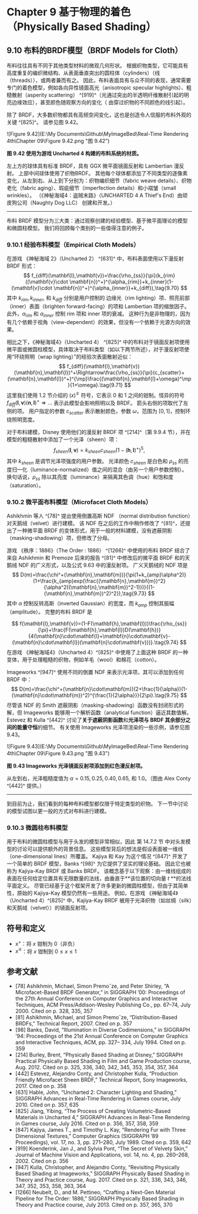 # Chapter 9 基于物理的着色（Physically Based Shading）

## 9.10 布料的BRDF模型（BRDF Models for Cloth）

布料往往具有不同于其他类型材料的微观几何形状。 根据织物类型，它可能具有高度重复的编织微结构、从表面垂直突出的圆柱体（cylinders）（线（threads）），或两者兼而有之。 因此，布料表面具有与众不同的表现，通常需要专门的着色模型，例如各向异性镜面高光（anisotropic specular highlights）、粗糙散射（asperity scattering） ^[919]^（光通过突出的半透明纤维散射引起的明亮边缘效应），甚至颜色随观察方向的变化（ 由穿过织物的不同颜色的线引起）。

除了 BRDF，大多数织物都具有高频空间变化，这也是创造令人信服的布料外观的关键 ^[825]^。 请参见图 9.42。

![Figure 9.42](E:\My Documents\Github\MyImageBed\Real-Time Rendering 4th\Chapter 09\Figure 9.42.png "图 9.42")

**图 9.42 使用为游戏 Uncharted 4 构建的布料系统的材质。**

左上方的球体具有标准 BRDF，具有 GGX 微平面镜面反射和 Lambertian 漫反射。 上部中间球体使用了织物BRDF。 其他每个球体都添加了不同类型的逐像素变化，从左到右、从上到下分别为：织物编织细节（fabric weave details）、织物老化（fabric aging）、瑕疵细节（imperfection details）和小褶皱（small wrinkles）。 （《神秘海域4：盗贼末路》（UNCHARTED 4 A Thief's End）由顽皮狗公司（Naughty Dog LLC） 创建和开发。）

------

布料 BRDF 模型分为三大类：通过观察创建的经验模型、基于微平面理论的模型和微圆柱模型。 我们将回顾每个类别的一些值得注意的例子。

### 9.10.1 经验布料模型（Empirical Cloth Models）

在游戏 《神秘海域 2》（Uncharted 2） ^[631]^ 中，布料表面使用以下漫反射 BRDF 形式：
$$
f_{diff}(\mathbf{l},\mathbf{v})=\frac{\rho_{ss}}{\pi}(k_{rim}((\mathbf{v}\cdot \mathbf{n})^+)^{\alpha_{rim}}+k_{inner}(1-(\mathbf{v}\cdot \mathbf{n})^+)^{\alpha_{inner}}+k_{diff}),\tag{9.70}
$$
其中 $k_{rim},k_{inner},$ 和 $k_{diff}$ 分别是用户控制的 边缘光（rim lighting）项、照亮前部（inner）表面（brighten forward-facing）的项和 Lambertian 项的缩放因子。 此外，$α_{rim}$ 和 $α_{inner}$ 控制 rim 项和 inner 项的衰减。 这种行为是非物理的，因为有几个依赖于视角（view-dependent）的效果，但没有一个依赖于光源方向的效果。

相比之下，《神秘海域4》（Uncharted 4） ^[825]^ 中的布料对于镜面反射项使用微平面或微圆柱模型，具体取决于布料类型（如以下两节所述），对于漫反射项使用“环绕照明（wrap lighting）”的经验次表面散射近似：
$$
f_{diff}(\mathbf{l},\mathbf{v})(\mathbf{n},\mathbf{l})^+\Rightarrow\frac{\rho_{ss}}{\pi}(c_{scatter}+(\mathbf{n},\mathbf{l})^+)^{\mp}\frac{(\mathbf{n},\mathbf{l}+\omega)^\mp}{1+\omega}.\tag{9.71}
$$
这里我们使用 1.2 节介绍的 $(x)^\mp$ 符号，它表示 0 和 1 之间的钳制。怪异的符号 $f_{diff}(\mathbf{l},\mathbf{v})(\mathbf{n},\mathbf{l})^+\Rightarrow...$ 表示此模型会影响照明以及 BRDF。 箭头右侧的项取代了左侧的项。 用户指定的参数 $c_{scatter}$ 表示散射颜色，参数 $\omega$，范围为 $[0, 1]$，控制环绕照明宽度。

对于布料建模，Disney 使用他们的漫反射 BRDF 项 ^[214]^（第 9.9.4 节），并在模型的粗糙散射中添加了一个光泽（sheen）项：
$$
f_{sheen}(\mathbf{l},\mathbf{v})=k_{sheen}c_{sheen}(1-(\mathbf{h},\mathbf{l})^+)^5,\tag{9.72}
$$
其中 $k_{sheen}$ 是调节光泽项强度的用户参数。 光泽颜色 $c_{sheen}$ 是白色和 $\rho_{ss}$ 的亮度归一化（luminance-normalized）值之间的混合（由另一个用户参数控制）。 换句话说，$ρ_{ss}$ 除以其亮度（luminance）来隔离其色调（hue）和饱和度（saturation）。

### 9.10.2 微平面布料模型（Microfacet Cloth Models）

Ashikhmin 等人 ^[78]^ 提出使用倒置高斯 NDF （normal distribution function）对天鹅绒（velvet）进行建模。 该 NDF 在之后的工作中稍作修改了 ^[81]^，还提出了一种微平面 BRDF 的变体形式，用于一般的材料建模，没有遮蔽阴影（masking-shadowing）项，但修改了分母。

游戏 《秩序：1886》（The Order : 1886） ^[1266]^ 中使用的布料 BRDF 结合了来自 Ashikhmin 和 Premoze 后来的报告 ^[81]^ 中修改后的微平面 BRDF 和的天鹅绒 NDF 的广义形式，以及公式 9.63 中的漫反射项。 广义天鹅绒的 NDF 项是
$$
D(m)=\frac{\chi^+(\mathbf{n},\mathbf{m})}{\pi(1+k_{amp}\alpha^2)}(1+\frac{k_{amp}exp(\frac{(\mathbf{n},\mathbf{m})^2}{\alpha^2((\mathbf{n},\mathbf{m})^2-1)})}{(1-(\mathbf{n},\mathbf{m})^2)^2}),\tag{9.73}
$$
其中 $α$ 控制反转高斯（inverted Gaussian）的宽度，而 $k_{amp}$ 控制其振幅（amplitude）。 完整的布料 BRDF 是

$$
f(\mathbf{l},\mathbf{v})=(1-F(\mathbf{h},\mathbf{l}))\frac{\rho_{ss}}{\pi}+\frac{F(\mathbf{h},\mathbf{l})D(\mathbf{h})}{4(\mathbf{n}\cdot\mathbf{l}+\mathbf{n}\cdot\mathbf{v}-(\mathbf{n}\cdot\mathbf{l})(\mathbf{n}\cdot\mathbf{v}))}.\tag{9.74}
$$
在游戏 《神秘海域4》（Uncharted 4）^[825]^ 中使用了上面这种 BRDF 的一种变体，用于处理粗糙的织物，例如羊毛（wool）和棉花（cotton）。

Imageworks ^[947]^ 使用不同的倒置 NDF 来表示光泽项，其可以添加到任何 BRDF 中：
$$
D(m)=\frac{\chi^+(\mathbf{n}\cdot\mathbf{m})(2+\frac{1}{\alpha})(1-(\mathbf{n}\cdot\mathbf{m})^2)^{\frac{1}{2\alpha}}}{2\pi}.\tag{9.75}
$$
尽管该 NDF 的 Smith 遮蔽阴影（masking-shadowing）函数没有封闭形式的解，但 Imageworks 能够用一个解析函数（analytical function）逼近其数值解。 Estevez 和 Kulla ^[442]^ 讨论了**关于遮蔽阴影函数**和**光泽项与 BRDF 其余部分之间的能量守恒**的细节。 有关使用 Imageworks 光泽项渲染的一些示例，请参见图 9.43。

![Figure 9.43](E:\My Documents\Github\MyImageBed\Real-Time Rendering 4th\Chapter 09\Figure 9.43.png "图 9.43")

**图 9.43 Imageworks 光泽镜面反射项添加到红色漫反射项。**

 从左到右，光泽粗糙度值为 $α = 0.15,0.25,0.40,0.65,$ 和 $1.0$。（图由 Alex Conty ^[442]^ 提供。）

------

到目前为止，我们看到的每种布料模型都仅限于特定类型的织物。 下一节中讨论的模型试图以更一般的方式对布料进行建模。

### 9.10.3 微圆柱布料模型

用于布料的微圆柱模型与用于头发的模型非常相似，因此 第 14.7.2 节 中对头发模型的讨论可以提供额外的背景信息。 这些模型背后的想法是假设表面被一维线（one-dimensional lines）所覆盖。 Kajiya 和 Kay 为这个情况 ^[847]^ 开发了一个简单的 BRDF 模型，Banks ^[98]^ 为它提供了坚实的理论基础。 因此它也被称为 Kajiya-Kay BRDF 或 Banks BRDF。 该概念基于以下观察：由一维线组成的表面在任何给定位置具有无限数量的法线，由垂直于**该位置的切向量 $t$ **的法线平面定义。 尽管已经基于这个框架开发了许多更新的微圆柱模型，但由于其简单性，原始的 Kajiya-Kay 模型仍然有一些用途。 例如，在游戏 《神秘海域4》（Uncharted 4）^[825]^ 中，Kajiya-Kay BRDF 被用于光泽织物（如丝绸（silk）和天鹅绒（velvet））的镜面反射项。











## 符号和定义

* $x^+$：将 $x$ 钳制为 $0$（非负）
* $x^\mp$：将 $x$ 钳制到 $0\leq x\leq 1$



## 参考文献

* [78] Ashikhmin, Michael, Simon Premoˇze, and Peter Shirley, “A Microfacet-Based BRDF Generator,” in SIGGRAPH ’00: Proceedings of the 27th Annual Conference on Computer Graphics and Interactive Techniques, ACM Press/Addison-Wesley Publishing Co., pp. 67–74, July 2000. Cited on p. 328, 335, 357
* [81] Ashikhmin, Michael, and Simon Premoˇze, “Distribution-Based BRDFs,” Technical Report, 2007. Cited on p. 357
* [98] Banks, David, “Illumination in Diverse Codimensions,” in SIGGRAPH ’94: Proceedings of the 21st Annual Conference on Computer Graphics and Interactive Techniques, ACM, pp. 327– 334, July 1994. Cited on p. 359
* [214] Burley, Brent, “Physically Based Shading at Disney,” SIGGRAPH Practical Physically Based Shading in Film and Game Production course, Aug. 2012. Cited on p. 325, 336, 340, 342, 345, 353, 354, 357, 364
* [442] Estevez, Alejandro Conty, and Christopher Kulla, “Production Friendly Microfacet Sheen BRDF,” Technical Report, Sony Imageworks, 2017. Cited on p. 358
* [631] Hable, John, “Uncharted 2: Character Lighting and Shading,” SIGGRAPH Advances in Real-Time Rendering in Games course, July 2010. Cited on p. 357, 635
* [825] Jiang, Yibing, “The Process of Creating Volumetric-Based Materials in Uncharted 4,” SIGGRAPH Advances in Real-Time Rendering in Games course, July 2016. Cited on p. 356, 357, 358, 359
* [847] Kajiya, James T., and Timothy L. Kay, “Rendering Fur with Three Dimensional Textures,” Computer Graphics (SIGGRAPH ’89 Proceedings), vol. 17, no. 3, pp. 271–280, July 1989. Cited on p. 359, 642
* [919] Koenderink, Jan J., and Sylvia Pont, “The Secret of Velvety Skin,” Journal of Machine Vision and Applications, vol. 14, no. 4, pp. 260–268, 2002. Cited on p. 356
* [947] Kulla, Christopher, and Alejandro Conty, “Revisiting Physically Based Shading at Imageworks,” SIGGRAPH Physically Based Shading in Theory and Practice course, Aug. 2017. Cited on p. 321, 336, 343, 346, 347, 352, 353, 358, 363, 364
* [1266] Neubelt, D., and M. Pettineo, “Crafting a Next-Gen Material Pipeline for The Order: 1886,” SIGGRAPH Physically Based Shading in Theory and Practice course, July 2013. Cited on p. 357, 365, 370